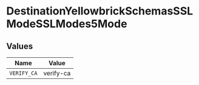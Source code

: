 # DestinationYellowbrickSchemasSSLModeSSLModes5Mode


## Values

| Name        | Value       |
| ----------- | ----------- |
| `VERIFY_CA` | verify-ca   |